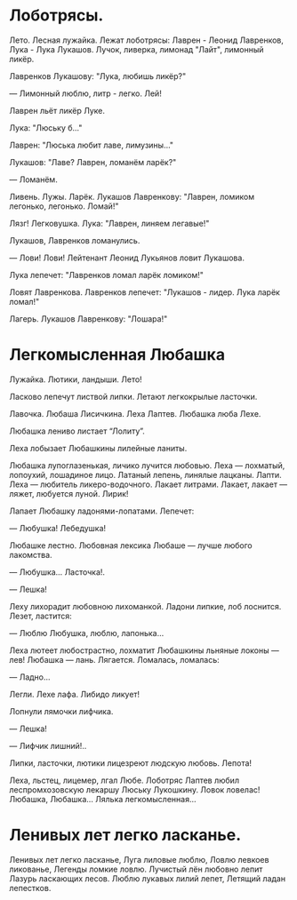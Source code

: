 #  Лоботрясы.
Лето. Лесная лужайка. Лежат лоботрясы: Лаврен - Леонид Лавренков, Лука - Лука Лукашов. Лучок, ливерка, лимонад "Лайт", лимонный ликёр.

Лавренков Лукашову: "Лука, любишь ликёр?"

— Лимонный люблю, литр - легко. Лей!

Лаврен льёт ликёр Луке.

Лука: "Люську б..."

Лаврен: "Люська любит лаве, лимузины..."

Лукашов: "Лаве? Лаврен, ломанём ларёк?"

— Ломанём.

Ливень. Лужы. Ларёк. Лукашов Лавренкову: "Лаврен, ломиком легонько, легонько. Ломай!"

Лязг! Легковушка. Лука: "Лаврен, линяем легавые!"

Лукашов, Лавренков ломанулись.

— Лови! Лови! Лейтенант Леонид Лукьянов ловит Лукашова.

Лука лепечет: "Лавренков ломал ларёк ломиком!"

Ловят Лавренкова. Лавренков лепечет: "Лукашов - лидер. Лука ларёк ломал!"

Лагерь. Лукашов Лавренкову: "Лошара!"

#  Легкомысленная Любашка
Лужайка. Лютики, ландыши. Лето!

Ласково лепечут листвой липки. Летают легкокрылые ласточки.

Лавочка. Любаша Лисичкина. Леха Лаптев. Любашка люба Лехе.

Любашка лениво листает “Лолиту”.

Леха лобызает Любашкины лилейные ланиты.

Любашка лупоглазенькая, личико лучится любовью. Леха — лохматый, лопоухий, лошадиное лицо. Латаный лепень, линялые лацканы. Лапти. Леха — любитель ликеро-водочного. Лакает литрами. Лакает, лакает — ляжет, любуется луной. Лирик!

Лапает Любашку ладонями-лопатами. Лепечет:

— Любушка! Лебедушка!

Любашке лестно. Любовная лексика Любаше — лучше любого лакомства.

— Любушка… Ласточка!.

— Лешка!

Леху лихорадит любовною лихоманкой. Ладони липкие, лоб лоснится. Лезет, ластится:

— Люблю Любушка, люблю, лапонька…

Леха лютеет любострастно, лохматит Любашкины льняные локоны — лев! Любашка — лань. Лягается. Ломалась, ломалась:

— Ладно…

Легли. Лехе лафа. Либидо ликует!

Лопнули лямочки лифчика.

— Лешка!

— Лифчик лишний!..

Липки, ласточки, лютики лицезреют людскую любовь. Лепота!

Леха, льстец, лицемер, лгал Любе. Лоботряс Лаптев любил леспромхозовскую лекаршу Люську Лукошкину. Ловок ловелас! Любашка, Любашка… Лялька легкомысленная…

# Ленивых лет легко ласканье.
Ленивых лет легко ласканье,
Луга лиловые люблю,
Ловлю левкоев ликованье,
Легенды ломкие ловлю.
Лучистый лён любовно лепит
Лазурь ласкающих лесов.
Люблю лукавых лилий лепет,
Летящий ладан лепестков. 
